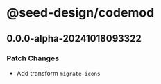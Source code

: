# @seed-design/codemod

## 0.0.0-alpha-20241018093322

### Patch Changes

- Add transform `migrate-icons`
